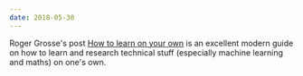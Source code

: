 ```yaml
---
date: 2018-05-30
---
```


Roger Grosse's post [How to learn on your own](https://metacademy.org/roadmaps/rgrosse/learn_on_your_own) is an excellent modern guide on how to learn and research technical stuff (especially machine learning and maths) on one's own.
